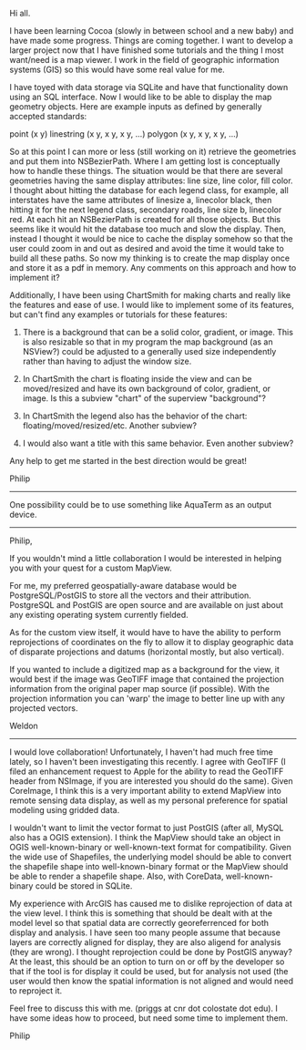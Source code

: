 Hi all.

I have been learning Cocoa (slowly in between school and a new baby) and have made some progress. Things are coming together. I want to develop a larger project now that I have finished some tutorials and the thing I most want/need is a map viewer. I work in the field of geographic information systems (GIS) so this would have some real value for me. 

I have toyed with data storage via SQLite and have that functionality down using an SQL interface. Now I would like to be able to display the map geometry objects. Here are example inputs as defined by generally accepted standards:

point (x y)
linestring (x y, x y, x y, ...)
polygon (x y, x y, x y, ...)

So at this point I can more or less (still working on it) retrieve the geometries and put them into NSBezierPath. Where I am getting lost is conceptually how to handle these things. The situation would be that there are several geometries having the same display attributes: line size, line color, fill color. I thought about hitting the database for each legend class, for example, all interstates have the same attributes of linesize a, linecolor black, then hitting it for the next legend class, secondary roads, line size b, linecolor red. At each hit an NSBezierPath is created for all those objects. But this seems like it would hit the database too much and slow the display. Then, instead I thought it would be nice to cache the display somehow so that the user could zoom in and out as desired and avoid the time it would take to build all these paths. So now my thinking is to create the map display once and store it as a pdf in memory. Any comments on this approach and how to implement it?

Additionally, I have been using ChartSmith for making charts and really like the features and ease of use. I would like to implement some of its features, but can't find any examples or tutorials for these features:

1. There is a background that can be a solid color, gradient, or image. This is also resizable so that in my program the map background (as an NSView?) could be adjusted to a generally used size independently rather than having to adjust the window size. 

2. In ChartSmith the chart is floating inside the view and can be moved/resized and have its own background of color, gradient, or image. Is this a subview "chart" of the superview "background"?

3. In ChartSmith the legend also has the behavior of the chart: floating/moved/resized/etc. Another subview?

4. I would also want a title with this same behavior. Even another subview?

Any help to get me started in the best direction would be great!

Philip

----
One possibility could be to use something like AquaTerm as an output device. 

----
Philip,

If you wouldn't mind a little collaboration I would be interested in helping you with your quest for a custom MapView. 

For me, my preferred geospatially-aware database would be PostgreSQL/PostGIS to store all the vectors and their attribution. PostgreSQL and PostGIS are open source and are available on just about any existing operating system currently fielded.

As for the custom view itself, it would have to have the ability to perform reprojections of coordinates on the fly to allow it to display geographic data of disparate projections and datums (horizontal mostly, but also vertical). 

If you wanted to include a digitized map as a background for the view, it would best if the image was GeoTIFF image that contained the projection information from the original paper map source (if possible). With the projection information you can 'warp' the image to better line up with any projected vectors.

Weldon

----

I would love collaboration! Unfortunately, I haven't had much free time lately, so I haven't been investigating this recently. I agree with GeoTIFF (I filed an enhancement request to Apple for the ability to read the GeoTIFF header from NSImage, if you are interested you should do the same). Given CoreImage, I think this is a very important ability to extend MapView into remote sensing data display, as well as my personal preference for spatial modeling using gridded data.

I wouldn't want to limit the vector format to just PostGIS (after all, MySQL also has a OGIS extension). I think the MapView should take an object in OGIS well-known-binary or well-known-text format for compatibility. Given the wide use of Shapefiles, the underlying model should be able to convert the shapefile shape into well-known-binary format or the MapView should be able to render a shapefile shape. Also, with CoreData, well-known-binary could be stored in SQLite.

My experience with ArcGIS has caused me to dislike reprojection of data at the view level. I think this is something that should be dealt with at the model level so that spatial data are correctly georeferrenced for both display and analysis. I have seen too many people assume that because layers are correctly aligned for display, they are also aligend for analysis (they are wrong). I thought reprojection could be done by PostGIS anyway? At the least, this should be an option to turn on or off by the developer so that if the tool is for display it could be used, but for analysis not used (the user would then know the spatial information is not aligned and would need to reproject it.

Feel free to discuss this with me. (priggs at cnr dot colostate dot edu). I have some ideas how to proceed, but need some time to implement them.

Philip
